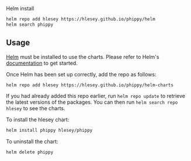 Helm install

```bash
helm repo add hlesey https://hlesey.github.io/phippy/helm
helm search phippy
```


## Usage

[Helm](https://helm.sh) must be installed to use the charts.  Please refer to
Helm's [documentation](https://helm.sh/docs) to get started.

Once Helm has been set up correctly, add the repo as follows:

```bash
helm repo add hlesey https://hlesey.github.io/phippy/helm-charts
```

If you had already added this repo earlier, run `helm repo update` to retrieve
the latest versions of the packages.  You can then run `helm search repo
hlesey` to see the charts.

To install the hlesey chart:

```bash
helm install phippy hlesey/phippy
```

To uninstall the chart:
 
```bash
helm delete phippy
```
